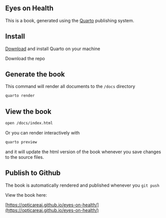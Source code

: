 ## Eyes on Health

This is a book, generated using the [Quarto](https://quarto.org/) publishing system.

## Install


[Download](https://quarto.org/docs/download/) and install Quarto on your machine


Download the repo

## Generate the book

This command will render all documents to the `/docs` directory

```sh
quarto render
```

## View the book

```sh
open /docs/index.html
```

Or you can render interactively with

```sh
quarto preview
```

and it will update the html version of the book whenever you save changes to the source files.


## Publish to Github

The book is automatically rendered and published whenever you `git push`

View the book here:

[https://opticareai.github.io/eyes-on-health/](https://opticareai.github.io/eyes-on-health/)



